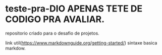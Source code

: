# teste-pra-DIO APENAS TETE DE CODIGO PRA AVALIAR.
repositorio criado para o desafio de  projetos.

link util(https://www.markdownguide.org/getting-started/)
sintaxe basica markdow.
